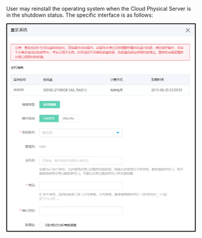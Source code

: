 User may reinstall the operating system when the Cloud Physical Server is in the shutdown status. The specific interface is as follows:

![重装操作系统](../../Image/cps-restall.png)
